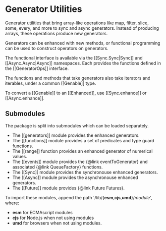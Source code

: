 # Generator Utilities

Generator utilities that bring array-like operations like map, filter, slice, some, every, and more
to sync and async generators. Instead of producing arrays, these operations produce new generators.

Generators can be enhanced with new methods, or functional programming can be used to construct
operators on generators.

The functional interface is available via the [[Sync.Sync|Sync]]<!-- @IGNORE PREVIOUS: link --> and
[[Async.Async|Async]]<!-- @IGNORE PREVIOUS: link --> namespaces. Each provides the functions defined in the
[[GeneratorOps]]<!-- @IGNORE PREVIOUS: link --> interface.

The functions and methods that take generators also take iterators and iterables, under a common
[[Genable]]<!-- @IGNORE PREVIOUS: link --> type.

To convert a [[Genable]]<!-- @IGNORE PREVIOUS: link --> to an
[[Enhanced]]<!-- @IGNORE PREVIOUS: link -->, use
[[Sync.enhance]]<!-- @IGNORE PREVIOUS: link --> or
[[Async.enhance]]<!-- @IGNORE PREVIOUS: link -->.

## Submodules

The package is split into submodules which can be loaded separately.

* The [[generators]]<!-- @IGNORE PREVIOUS: link --> module provides the enhanced generators.
* The [[functions]]<!-- @IGNORE PREVIOUS: link --> module provides a set of predicates and
type guard functions.
* The [[range]]<!-- @IGNORE PREVIOUS: link --> function provides an enhanced generator
of numerical values.
* The [[events]]<!-- @IGNORE PREVIOUS: link --> module provides the {@link eventToGenerator}
and associated {@link QueueFactory} functions.
* The [[Sync]]<!-- @IGNORE PREVIOUS: link --> module provides the synchronouse enhanced generators.
* The [[Async]]<!-- @IGNORE PREVIOUS: link --> module provides the asynchronouse enhanced generators.
* The [[Future]]<!-- @IGNORE PREVIOUS: link --> module provides {@link Future Futures}.

To import these modules, append the path '/lib/{**esm**,**cjs**,**umd**}/_module_', where:

* **esm** for ECMAscript modules
* **cjs** for Node.js when not using modules
* **umd** for browsers when not using modules.
